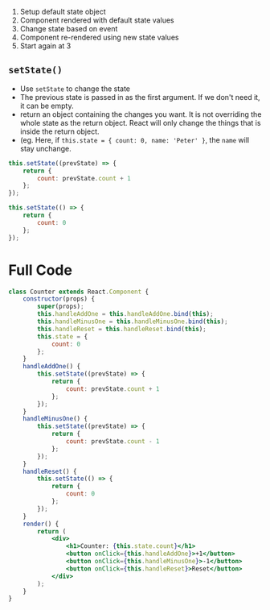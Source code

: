 1. Setup default state object
2. Component rendered with default state values
3. Change state based on event
4. Component re-rendered using new state values
5. Start again at 3

## `setState()`
* Use `setState` to change the state
* The previous state is passed in as the first argument. If we don't need it, it can be empty.
* return an object containing the changes you want. It is not overriding the whole state as the return object. React will only change the things that is inside the return object.
* (eg. Here, if `this.state = { count: 0, name: 'Peter' }`, the `name` will stay unchange.

```jsx
this.setState((prevState) => {
	return {
		count: prevState.count + 1
	};
});

this.setState(() => {
	return {
		count: 0
	};
});
```

# Full Code

```jsx
class Counter extends React.Component {
	constructor(props) {
		super(props);
		this.handleAddOne = this.handleAddOne.bind(this);
		this.handleMinusOne = this.handleMinusOne.bind(this);
		this.handleReset = this.handleReset.bind(this);
		this.state = {
			count: 0
		};
	}
	handleAddOne() {
		this.setState((prevState) => {
			return {
				count: prevState.count + 1
			};
		});
	}
	handleMinusOne() {
		this.setState((prevState) => {
			return {
				count: prevState.count - 1
			};
		});
	}
	handleReset() {
		this.setState(() => {
			return {
				count: 0
			};
		});
	}
	render() {
		return (
			<div>
				<h1>Counter: {this.state.count}</h1>
				<button onClick={this.handleAddOne}>+1</button>
				<button onClick={this.handleMinusOne}>-1</button>
				<button onClick={this.handleReset}>Reset</button>
			</div>
		);
	}
}
```